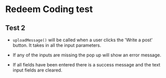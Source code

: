 # Redeem Coding test

## Test 2

- `uploadMessage()` will be called when a user clicks the 'Write a post' button. It takes in all the input parameters.

- If any of the inputs are missing the pop up will show an error message.

- If all fields have been entered there is a success message and the text input fields are cleared.
